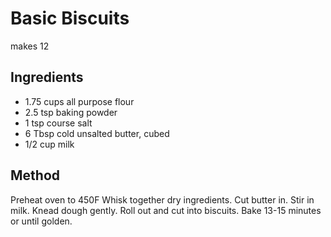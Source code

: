 # Basic Biscuits

makes 12

## Ingredients

* 1.75 cups all purpose flour
* 2.5 tsp baking powder
* 1 tsp course salt
* 6 Tbsp cold unsalted butter, cubed
* 1/2 cup milk

## Method

Preheat oven to 450F 
Whisk together dry ingredients.
Cut butter in. 
Stir in milk.
Knead dough gently. 
Roll out and cut into biscuits.
Bake 13-15 minutes or until golden.
